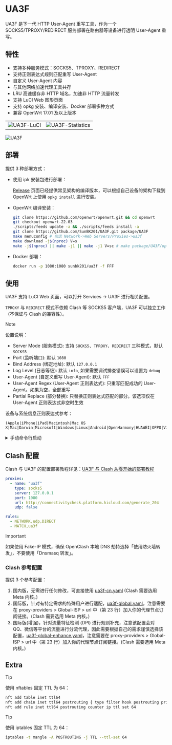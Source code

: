 # UA3F

UA3F 是下一代 HTTP User-Agent 重写工具，作为一个 SOCKS5/TPROXY/REDIRECT 服务部署在路由器等设备进行透明 User-Agent 重写。

## 特性

- 支持多种服务模式：SOCKS5、TPROXY、REDIRECT
- 支持正则表达式规则匹配重写 User-Agent
- 自定义 User-Agent 内容
- 与其他网络加速代理工具共存
- LRU 高速缓存非 HTTP 域名，加速非 HTTP 流量转发
- 支持 LuCI Web 图形页面
- 支持 opkg 安装、编译安装、Docker 部署多种方式
- 兼容 OpenWrt 17.01 及以上版本

<table>
  <tr>
    <td><img src="https://sunbk201.oss-cn-beijing.aliyuncs.com/img/ua3f-luci.png" alt="UA3F-LuCI"></td>
    <td><img src="https://sunbk201.oss-cn-beijing.aliyuncs.com/img/ua3f-stat.png" alt="UA3F-Statistics"></td>
  </tr>
</table>

![UA3F](https://sunbk201.oss-cn-beijing.aliyuncs.com/img/ua3f.png)

## 部署

提供 3 种部署方式：

- 使用 ipk 安装包进行部署：

  [Release](https://github.com/SunBK201/UA3F/releases) 页面已经提供常见架构的编译版本，可以根据自己设备的架构下载到 OpenWrt 上使用 `opkg install` 进行安装。

- OpenWrt 编译安装：

  ```sh
  git clone https://github.com/openwrt/openwrt.git && cd openwrt
  git checkout openwrt-22.03
  ./scripts/feeds update -a && ./scripts/feeds install -a
  git clone https://github.com/SunBK201/UA3F.git package/UA3F
  make menuconfig # 勾选 Network->Web Servers/Proxies->ua3f
  make download -j$(nproc) V=s
  make -j$(nproc) || make -j1 || make -j1 V=sc # make package/UA3F/openwrt/compile -j1 V=sc # 编译单个包
  ```

- Docker 部署：

  ```sh
  docker run -p 1080:1080 sunbk201/ua3f -f FFF
  ```

## 使用

UA3F 支持 LuCI Web 页面，可以打开 Services -> UA3F 进行相关配置。

`TPROXY` 与 `REDIRECT` 模式不依赖 Clash 等 SOCKS5 客户端，UA3F 可以独立工作（不保证与 Clash 的兼容性）。

> [!NOTE]
> 设置说明：
>
> - Server Mode (服务模式): 支持 `SOCKS5`、`TPROXY`、`REDIRECT` 三种模式，默认 `SOCKS5`
> - Port (监听端口): 默认 `1080`
> - Bind Address (绑定地址): 默认 `127.0.0.1`
> - Log Level (日志等级): 默认 `info`, 如果需要调试排查错误可以设置为 `debug`
> - User-Agent (自定义重写 User-Agent): 默认 `FFF`
> - User-Agent Regex (User-Agent 正则表达式): 只重写匹配成功的 User-Agent。如果为空，全部重写
> - Partial Replace (部分替换): 只替换正则表达式匹配的部分。该选项仅在 User-Agent 正则表达式非空时生效

设备与系统信息正则表达式参考：

```regex
(Apple|iPhone|iPad|Macintosh|Mac OS X|Mac|Darwin|Microsoft|Windows|Linux|Android|OpenHarmony|HUAWEI|OPPO|Vivo|XiaoMi|Mobile|Dalvik)
```

<details>
<summary>手动命令行启动</summary>

```sh
sudo -u nobody /usr/bin/ua3f
```

shellclash/shellcrash 用户建议使用以下命令启动:

```sh
sudo -u shellclash /usr/bin/ua3f
# 如果上面命令报错执行下面该命令
sudo -u shellcrash /usr/bin/ua3f
```

相关命令行启动参数:

- `-m <mode>`: 服务模式，支持 SOCKS5、TPROXY、REDIRECT，默认 SOCKS5
- `-b <bind addr>`: 自定义绑定监听地址，默认 127.0.0.1
- `-p <port>`: 端口号，默认 1080
- `-l <log level>`: 日志等级，默认 info，可选：debug，默认日志位置：`/var/log/ua3f.log`
- `-f <UA>`: 自定义 UA，默认 FFF
- `-r <regex>`: 自定义正则匹配 User-Agent, 默认为空, 表示所有 User-Agent 都会被重写
- `-s`: 部分替换，仅替换正则匹配到的部分
</details>

## Clash 配置

Clash 与 UA3F 的配置部署教程详见：[UA3F 与 Clash 从零开始的部署教程](https://sunbk201public.notion.site/UA3F-Clash-16d60a7b5f0e457a9ee97a3be7cbf557?pvs=4)

```yaml
proxies:
  - name: "ua3f"
    type: socks5
    server: 127.0.0.1
    port: 1080
    url: http://connectivitycheck.platform.hicloud.com/generate_204
    udp: false

rules:
  - NETWORK,udp,DIRECT
  - MATCH,ua3f
```

> [!IMPORTANT]
> 如果使用 Fake-IP 模式，确保 OpenClash 本地 DNS 劫持选择「使用防火墙转发」，不要使用「Dnsmasq 转发」。

### Clash 参考配置

提供 3 个参考配置：

1. 国内版，无需进行任何修改，可直接使用 [ua3f-cn.yaml](https://cdn.jsdelivr.net/gh/SunBK201/UA3F@master/clash/ua3f-cn.yaml) (Clash 需要选用 Meta 内核。)
2. 国际版，针对有特定需求的特殊用户进行适配，[ua3f-global.yaml](https://cdn.jsdelivr.net/gh/SunBK201/UA3F@master/clash/ua3f-global.yaml)，注意需要在 proxy-providers > Global-ISP > url 中（第 23 行）加入你的代理节点订阅链接。(Clash 需要选用 Meta 内核。)
3. 国际版(增强)，针对流量特征检测 (DPI) 进行规则补充，注意该配置会对 QQ、微信等平台的流量进行分流代理，因此需要根据自己的需求谨慎选择该配置，[ua3f-global-enhance.yaml](https://cdn.jsdelivr.net/gh/SunBK201/UA3F@master/clash/ua3f-global-enhance.yaml)，注意需要在 proxy-providers > Global-ISP > url 中（第 23 行）加入你的代理节点订阅链接。(Clash 需要选用 Meta 内核。)

## Extra

> [!TIP]
> 使用 nftables 固定 TTL 为 64：
>
> ```sh
> nft add table inet ttl64
> nft add chain inet ttl64 postrouting { type filter hook postrouting priority -150\; policy accept\; }
> nft add rule inet ttl64 postrouting counter ip ttl set 64
> ```

> [!TIP]
> 使用 iptables 固定 TTL 为 64：
>
> ```sh
> iptables -t mangle -A POSTROUTING -j TTL --ttl-set 64
> ```
